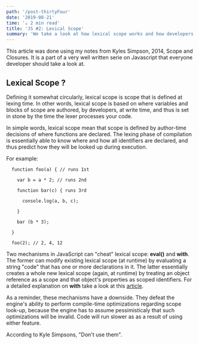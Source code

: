 ```yaml
---
path: '/post-thirtyFour'
date: '2019-08-21'
time: '☕️ 2 min read'
title: 'JS #2: Lexical Scope'
summary: 'We take a look at how lexical scope works and how developers can cheat it.'
---
```


This article was done using my notes from Kyles Simpson, 2014, Scope and Closures. It is a part of a very well written serie on Javascript that everyone developer should take a look at.

## Lexical Scope ?

Defining it somewhat circularly, lexical scope is scope that is defined at lexing time. In other words, lexical scope is based on where variables and blocks of scope are authored, by developers, at write time, and thus is set in stone by the time the lexer processes your code.

In simple words, lexical scope mean that scope is defined by author-time decisions of where functions are declared. The lexing phase of compilation is essentially able to know where and how all identifiers are declared, and thus predict how they will be looked up during execution.

For example:

```
  function foo(a) { // runs 1st

    var b = a * 2; // runs 2nd

    function bar(c) { runs 3rd

      console.log(a, b, c);

    }

    bar (b * 3);

  }

  foo(2); // 2, 4, 12
```

Two mechanisms in JavaScript can "cheat" lexical scope: **eval()** and **with**. The former can modify existing lexical scope (at runtime) by evaluating a string "code" that has one or more declarations in it. The latter essentially creates a whole new lexical scope (again, at runtime) by treating an object reference as a scope and that object's properties as scoped identifiers. For a detailed explanation on **with** take a look at this [article](https://developer.mozilla.org/en-US/docs/Web/JavaScript/Reference/Statements/with).

As a reminder, these mechanisms have a downside. They defeat the engine's ability to perform compile-time optimizations regarding scope look-up, because the engine has to assume pessimisticaly that such optimizations will be invalid. Code will run slower as as a result of using either feature.

According to Kyle Simpsons, "Don't use them".
